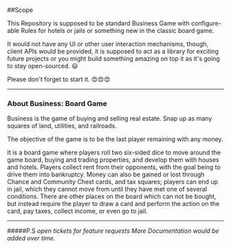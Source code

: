 ##Scope

This Repository is supposed to be standard Business Game with configure-able Rules for hotels or jails or something new in the classic board game.

It would not have any UI or other user interaction mechanisms, though, client APIs would be provided, it is supposed to act as a library for exciting future projects or you might build something amazing on top it as it's going to stay open-sourced. 😃️

Please don't forget to start it. 😍️😍️😍️

---
### About Business: Board Game
Business is the game of buying and selling real estate. Snap up as many squares of land, utilities, and railroads.

The objective of the game is to be the last player remaining with any money.

It is a board game where players roll two six-sided dice to move around the game board, buying and trading properties, and develop them with houses and hotels. Players collect rent from their opponents, with the goal being to drive them into bankruptcy. Money can also be gained or lost through Chance and Community Chest cards, and tax squares; players can end up in jail, which they cannot move from until they have met one of several conditions. There are other places on the board which can not be bought, but instead require the player to draw a card and perform the action on the card, pay taxes, collect income, or even go to jail.


---
#####P.S *open tickets for feature requests* 
*More Documentation would be added over time.*